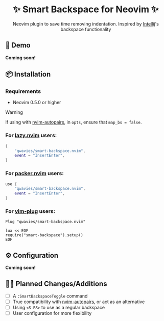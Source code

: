 <h1 align="center">✨ Smart Backspace for Neovim ✨</h1>

<p align="center">Neovim plugin to save time removing indentation. Inspired by <a href="https://www.jetbrains.com/idea/">Intellij</a>'s backspace functionality</p>

## 🚀 Demo

**Coming soon!**

## 📦 Installation

### Requirements

- Neovim 0.5.0 or higher

> [!WARNING]
> If using with [nvim-autopairs](https://github.com/windwp/nvim-autopairs), in `opts`, ensure that `map_bs = false`.

### For [lazy.nvim](https://lazy.folke.io) users:

```lua
{
    "qwavies/smart-backspace.nvim",
    event = "InsertEnter",
}
```

### For [packer.nvim](https://github.com/wbthomason/packer.nvim) users:

```lua
use {
    "qwavies/smart-backspace.nvim",
    event = "InsertEnter",
}
```

### For [vim-plug](https://github.com/junegunn/vim-plug) users:

```vim
Plug "qwavies/smart-backspace.nvim"

lua << EOF
require("smart-backspace").setup()
EOF
```

## ⚙  Configuration

**Coming soon!**

## 👨‍💻 Planned Changes/Additions

- [ ] A `:SmartBackspaceToggle` command
- [ ] True compatibility with [nvim-autopairs](https://github.com/windwp/nvim-autopairs), or act as an alternative
- [ ] Using `<S-BS>` to use as a regular backspace
- [ ] User configuration for more flexibility
